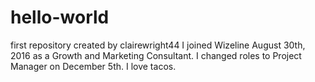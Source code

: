 # hello-world
first repository created by clairewright44
I joined Wizeline August 30th, 2016 as a Growth and Marketing Consultant. I changed roles to Project Manager on December 5th. I love tacos. 
